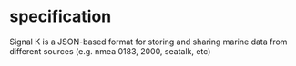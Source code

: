 specification
=============

Signal K is a JSON-based format for storing and sharing marine data from different sources (e.g. nmea 0183, 2000, seatalk, etc)
